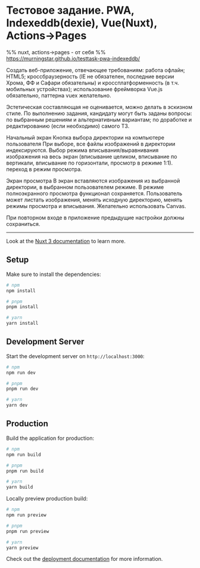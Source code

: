 # Тестовое задание. PWA, Indexeddb(dexie), Vue(Nuxt), Actions->Pages 
%% nuxt, actions->pages - от себя %% \
https://murningstar.github.io/testtask-pwa-indexeddb/

Создать веб-приложение, отвечающее требованиям:
работа офлайн;
HTML5;
кроссбраузерность (IE не обязателен, последние версии Хрома, ФФ и Сафари
обязательны) и кроссплатформенность (в т.ч. мобильных устройствах);
использование фреймворка Vue.js обязательно, паттерна vuex желательно.

Эстетическая составляющая не оценивается, можно делать в эскизном стиле. 
По выполнению задания, кандидату могут быть заданы вопросы:
по выбранным решениям и альтернативным вариантам;
по доработке и редактированию (если необходимо) самого ТЗ.

Начальный экран
Кнопка выбора директории на компьютере пользователя
При выборе, все файлы изображений в директории индексируются.
Выбор режима вписывания/выравнивания изображения на весь экран (вписывание
целиком, вписывание по вертикали, вписывание по горизонтали, просмотр в режиме 1:1).
переход в режим просмотра.

Экран просмотра 
В экран вставляются изображения из выбранной директории, в выбранном пользователем 
режиме. В режиме полноэкранного просмотра функционал сохраняется. Пользователь 
может листать изображения, менять исходную директорию, менять режимы просмотра и 
вписывания.
Желательно использовать Canvas.

При повторном входе в приложение предыдущие настройки должны сохраниться.

___

Look at the [Nuxt 3 documentation](https://nuxt.com/docs/getting-started/introduction) to learn more.

## Setup

Make sure to install the dependencies:

```bash
# npm
npm install

# pnpm
pnpm install

# yarn
yarn install
```

## Development Server

Start the development server on `http://localhost:3000`:

```bash
# npm
npm run dev

# pnpm
pnpm run dev

# yarn
yarn dev
```

## Production

Build the application for production:

```bash
# npm
npm run build

# pnpm
pnpm run build

# yarn
yarn build
```

Locally preview production build:

```bash
# npm
npm run preview

# pnpm
pnpm run preview

# yarn
yarn preview
```

Check out the [deployment documentation](https://nuxt.com/docs/getting-started/deployment) for more information.
